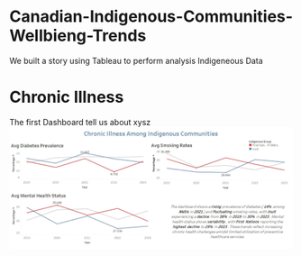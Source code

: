 # Canadian-Indigenous-Communities-Wellbieng-Trends
We built a story using Tableau to perform analysis Indigeneous Data

# Chronic Illness
The first Dashboard tell us about xysz
![alt text](https://github.com/SarthakTambe/Canadian-Indigenous-Communities-Wellbieng-Trends/blob/main/Images/Chronic%20Ilness.jpg)
